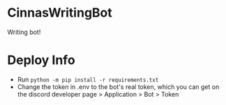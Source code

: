 # CinnasWritingBot
Writing bot!

# Deploy Info
 - Run `python -m pip install -r requirements.txt`
 - Change the token in .env to the bot's real token, which you can get on the discord developer page > Application > Bot > Token